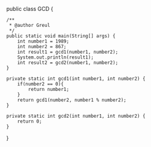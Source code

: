 public class GCD {

    /**
     * @author Greul
     */
    public static void main(String[] args) {
        int number1 = 1989;
        int number2 = 867;
        int result1 = gcd1(number1, number2);
        System.out.println(result1);
        int result2 = gcd2(number1, number2);
    }

    private static int gcd1(int number1, int number2) {
        if(number2 == 0){
            return number1;
        }
        return gcd1(number2, number1 % number2);
    }

    private static int gcd2(int number1, int number2) {
        return 0;
    }
    
}
